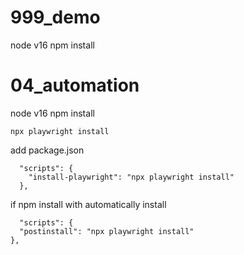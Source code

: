 # 999_demo
node v16
npm install

# 04_automation
node v16
npm install

```
npx playwright install
```

add package.json
```
  "scripts": {
    "install-playwright": "npx playwright install"
  },
  ```

  if npm install with automatically install
  ```
    "scripts": {
    "postinstall": "npx playwright install"
  },
  ```